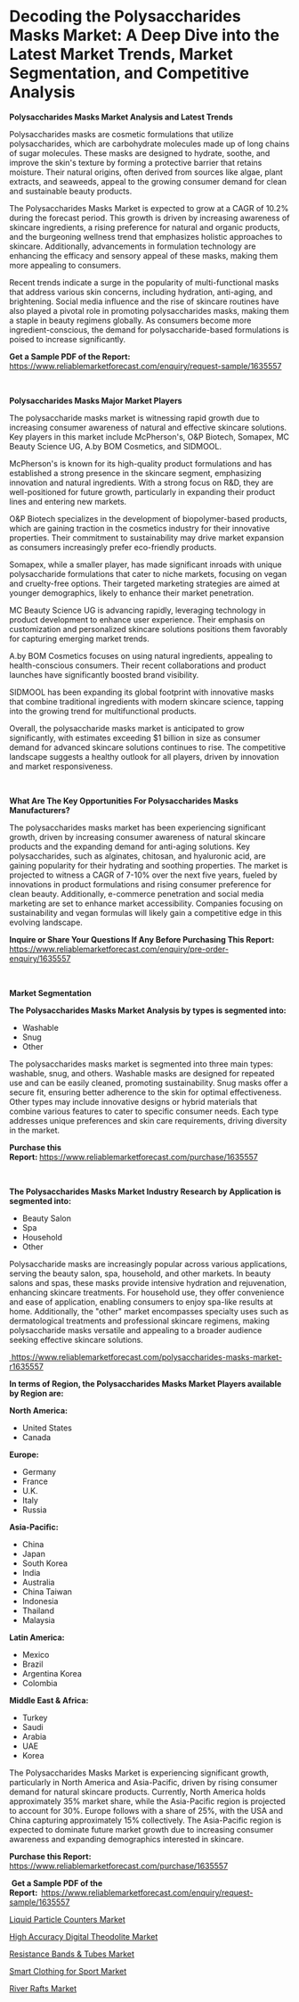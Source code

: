 <p><h1>Decoding the Polysaccharides Masks Market: A Deep Dive into the Latest Market Trends, Market Segmentation, and Competitive Analysis</h1></p><p><strong>Polysaccharides Masks Market Analysis and Latest Trends</strong></p>
<p><p>Polysaccharides masks are cosmetic formulations that utilize polysaccharides, which are carbohydrate molecules made up of long chains of sugar molecules. These masks are designed to hydrate, soothe, and improve the skin's texture by forming a protective barrier that retains moisture. Their natural origins, often derived from sources like algae, plant extracts, and seaweeds, appeal to the growing consumer demand for clean and sustainable beauty products.</p><p>The Polysaccharides Masks Market is expected to grow at a CAGR of 10.2% during the forecast period. This growth is driven by increasing awareness of skincare ingredients, a rising preference for natural and organic products, and the burgeoning wellness trend that emphasizes holistic approaches to skincare. Additionally, advancements in formulation technology are enhancing the efficacy and sensory appeal of these masks, making them more appealing to consumers.</p><p>Recent trends indicate a surge in the popularity of multi-functional masks that address various skin concerns, including hydration, anti-aging, and brightening. Social media influence and the rise of skincare routines have also played a pivotal role in promoting polysaccharides masks, making them a staple in beauty regimens globally. As consumers become more ingredient-conscious, the demand for polysaccharide-based formulations is poised to increase significantly.</p></p>
<p><strong>Get a Sample PDF of the Report:&nbsp;</strong> <a href="https://www.reliablemarketforecast.com/enquiry/request-sample/1635557">https://www.reliablemarketforecast.com/enquiry/request-sample/1635557</a></p>
<p>&nbsp;</p>
<p><strong>Polysaccharides Masks Major Market Players</strong></p>
<p><p>The polysaccharide masks market is witnessing rapid growth due to increasing consumer awareness of natural and effective skincare solutions. Key players in this market include McPherson's, O&P Biotech, Somapex, MC Beauty Science UG, A.by BOM Cosmetics, and SIDMOOL. </p><p>McPherson's is known for its high-quality product formulations and has established a strong presence in the skincare segment, emphasizing innovation and natural ingredients. With a strong focus on R&D, they are well-positioned for future growth, particularly in expanding their product lines and entering new markets.</p><p>O&P Biotech specializes in the development of biopolymer-based products, which are gaining traction in the cosmetics industry for their innovative properties. Their commitment to sustainability may drive market expansion as consumers increasingly prefer eco-friendly products.</p><p>Somapex, while a smaller player, has made significant inroads with unique polysaccharide formulations that cater to niche markets, focusing on vegan and cruelty-free options. Their targeted marketing strategies are aimed at younger demographics, likely to enhance their market penetration.</p><p>MC Beauty Science UG is advancing rapidly, leveraging technology in product development to enhance user experience. Their emphasis on customization and personalized skincare solutions positions them favorably for capturing emerging market trends.</p><p>A.by BOM Cosmetics focuses on using natural ingredients, appealing to health-conscious consumers. Their recent collaborations and product launches have significantly boosted brand visibility.</p><p>SIDMOOL has been expanding its global footprint with innovative masks that combine traditional ingredients with modern skincare science, tapping into the growing trend for multifunctional products.</p><p>Overall, the polysaccharide masks market is anticipated to grow significantly, with estimates exceeding $1 billion in size as consumer demand for advanced skincare solutions continues to rise. The competitive landscape suggests a healthy outlook for all players, driven by innovation and market responsiveness.</p></p>
<p>&nbsp;</p>
<p><strong>What Are The Key Opportunities For Polysaccharides Masks Manufacturers?</strong></p>
<p><p>The polysaccharides masks market has been experiencing significant growth, driven by increasing consumer awareness of natural skincare products and the expanding demand for anti-aging solutions. Key polysaccharides, such as alginates, chitosan, and hyaluronic acid, are gaining popularity for their hydrating and soothing properties. The market is projected to witness a CAGR of 7-10% over the next five years, fueled by innovations in product formulations and rising consumer preference for clean beauty. Additionally, e-commerce penetration and social media marketing are set to enhance market accessibility. Companies focusing on sustainability and vegan formulas will likely gain a competitive edge in this evolving landscape.</p></p>
<p><strong>Inquire or Share Your Questions If Any Before Purchasing This Report:</strong> <a href="https://www.reliablemarketforecast.com/enquiry/pre-order-enquiry/1635557">https://www.reliablemarketforecast.com/enquiry/pre-order-enquiry/1635557</a></p>
<p>&nbsp;</p>
<p><strong>Market Segmentation</strong></p>
<p><strong>The Polysaccharides Masks Market Analysis by types is segmented into:</strong></p>
<p><ul><li>Washable</li><li>Snug</li><li>Other</li></ul></p>
<p><p>The polysaccharides masks market is segmented into three main types: washable, snug, and others. Washable masks are designed for repeated use and can be easily cleaned, promoting sustainability. Snug masks offer a secure fit, ensuring better adherence to the skin for optimal effectiveness. Other types may include innovative designs or hybrid materials that combine various features to cater to specific consumer needs. Each type addresses unique preferences and skin care requirements, driving diversity in the market.</p></p>
<p><strong>Purchase this Report:&nbsp;</strong><a href="https://www.reliablemarketforecast.com/purchase/1635557">https://www.reliablemarketforecast.com/purchase/1635557</a></p>
<p>&nbsp;</p>
<p><strong>The Polysaccharides Masks Market Industry Research by Application is segmented into:</strong></p>
<p><ul><li>Beauty Salon</li><li>Spa</li><li>Household</li><li>Other</li></ul></p>
<p><p>Polysaccharide masks are increasingly popular across various applications, serving the beauty salon, spa, household, and other markets. In beauty salons and spas, these masks provide intensive hydration and rejuvenation, enhancing skincare treatments. For household use, they offer convenience and ease of application, enabling consumers to enjoy spa-like results at home. Additionally, the "other" market encompasses specialty uses such as dermatological treatments and professional skincare regimens, making polysaccharide masks versatile and appealing to a broader audience seeking effective skincare solutions.</p></p>
<p><a href="https://www.reliablemarketforecast.com/polysaccharides-masks-market-r1635557">&nbsp;https://www.reliablemarketforecast.com/polysaccharides-masks-market-r1635557</a></p>
<p><strong>In terms of Region, the Polysaccharides Masks Market Players available by Region are:</strong></p>
<p>
    <p> <strong> North America: </strong>
        <ul>
            <li>United States</li>
            <li>Canada</li>
        </ul>
        </p> 
    <p> <strong> Europe: </strong>
        <ul>
            <li>Germany</li>
            <li>France</li>
            <li>U.K.</li>
            <li>Italy</li>
            <li>Russia</li>
        </ul>
        </p> 
    <p> <strong> Asia-Pacific: </strong>
        <ul>
            <li>China</li>
            <li>Japan</li>
            <li>South Korea</li>
            <li>India</li>
            <li>Australia</li>
            <li>China Taiwan</li>
            <li>Indonesia</li>
            <li>Thailand</li>
            <li>Malaysia</li>
        </ul>
        </p> 
    <p> <strong> Latin America: </strong>
        <ul>
            <li>Mexico</li>
            <li>Brazil</li>
            <li>Argentina Korea</li>
            <li>Colombia</li>
        </ul>
        </p> 
    <p> <strong> Middle East & Africa: </strong>
        <ul>
            <li>Turkey</li>
            <li>Saudi</li>
            <li>Arabia</li>
            <li>UAE</li>
            <li>Korea</li>
        </ul>
    </p>
    </p>
<p><p>The Polysaccharides Masks Market is experiencing significant growth, particularly in North America and Asia-Pacific, driven by rising consumer demand for natural skincare products. Currently, North America holds approximately 35% market share, while the Asia-Pacific region is projected to account for 30%. Europe follows with a share of 25%, with the USA and China capturing approximately 15% collectively. The Asia-Pacific region is expected to dominate future market growth due to increasing consumer awareness and expanding demographics interested in skincare.</p></p>
<p><strong>Purchase this Report: </strong><a href="https://www.reliablemarketforecast.com/purchase/1635557">https://www.reliablemarketforecast.com/purchase/1635557</a></p>
<p>&nbsp;<strong>Get a Sample PDF of the Report:&nbsp;&nbsp;</strong><a href="https://www.reliablemarketforecast.com/enquiry/request-sample/1635557">https://www.reliablemarketforecast.com/enquiry/request-sample/1635557</a></p>
<p><strong></strong></p>
<p><p><a href="https://www.linkedin.com/pulse/liquid-particle-counters-industry-forecast-market-shifts-strategic-pcr2f?trackingId=134N9%2Fp0SG%2B%2BkyjJVTHxPw%3D%3D">Liquid Particle Counters Market</a></p><p><a href="https://medium.com/@indomie3bks/global-high-accuracy-digital-theodolite-market-opportunities-and-forecast-for-period-from-2024-to-aa7fc09d96bb?postPublishedType=repub">High Accuracy Digital Theodolite Market</a></p><p><a href="https://issuu.com/reportprime-2/docs/resistance-bands-tubes-market-size-_78c969109dc58a">Resistance Bands & Tubes Market</a></p><p><a href="https://medium.com/@indomie3bks/smart-clothing-for-sport-market-research-report-exploring-market-size-and-revenue-analysis-for-74f4f7873d4c?postPublishedType=repub">Smart Clothing for Sport Market</a></p><p><a href="https://issuu.com/reportprime-2/docs/river-rafts-market-size-2030.pptx_bd7d1db86fbdc0">River Rafts Market</a></p></p>